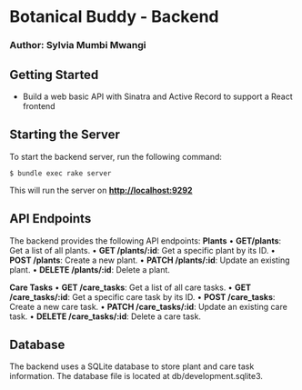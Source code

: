 # Botanical Buddy - Backend
### Author: Sylvia Mumbi Mwangi

## Getting Started

- Build a web basic API with Sinatra and Active Record to support a React
  frontend

## Starting the Server
To start the backend server, run the following command:

```console
$ bundle exec rake server
```
This will run the server on **[http://localhost:9292](http://localhost:9292)**

## API Endpoints
The backend provides the following API endpoints:
**Plants**
    • **GET/plants**: Get a list of all plants.
    •	**GET /plants/:id**: Get a specific plant by its ID.
    •	**POST /plants**: Create a new plant.
    •	**PATCH /plants/:id**: Update an existing plant.
    •	**DELETE /plants/:id**: Delete a plant.

**Care Tasks**
    •	**GET /care_tasks**: Get a list of all care tasks.
    •	**GET /care_tasks/:id**: Get a specific care task by its ID.
    •	**POST /care_tasks**: Create a new care task.
    •	**PATCH /care_tasks/:id**: Update an existing care task.
    •	**DELETE /care_tasks/:id**: Delete a care task.

## Database
The backend uses a SQLite database to store plant and care task information. The database file is located at db/development.sqlite3.

